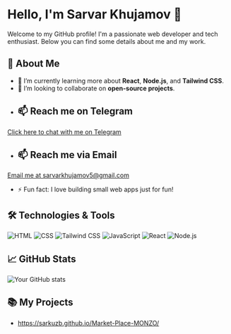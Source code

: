 # Hello, I'm Sarvar Khujamov 👋

Welcome to my GitHub profile! I'm a passionate web developer and tech enthusiast. Below you can find some details about me and my work.

## 🚀 About Me
- 🌱 I’m currently learning more about **React**, **Node.js**, and **Tailwind CSS**.
- 👯 I’m looking to collaborate on **open-source projects**.
- ## 📫 Reach me on Telegram
[Click here to chat with me on Telegram](https://t.me/sarvarkhujamov)
- ## 📫 Reach me via Email
[Email me at sarvarkhujamov5@gmail.com](mailto:sarvarkhujamov5@gmail.com)
- ⚡ Fun fact: I love building small web apps just for fun!

## 🛠️ Technologies & Tools
![HTML](https://img.shields.io/badge/HTML-5-orange)
![CSS](https://img.shields.io/badge/CSS-3-blue)
![Tailwind CSS](https://img.shields.io/badge/TailwindCSS-1.0-blue)
![JavaScript](https://img.shields.io/badge/JavaScript-ES6-yellow)
![React](https://img.shields.io/badge/React-18-blue)
![Node.js](https://img.shields.io/badge/Node.js-16-green)

## 📈 GitHub Stats

![Your GitHub stats](https://github-readme-stats.vercel.app/api?username=sarkuzb&show_icons=true&theme=dark)

## 📚 My Projects
- https://sarkuzb.github.io/Market-Place-MONZO/
